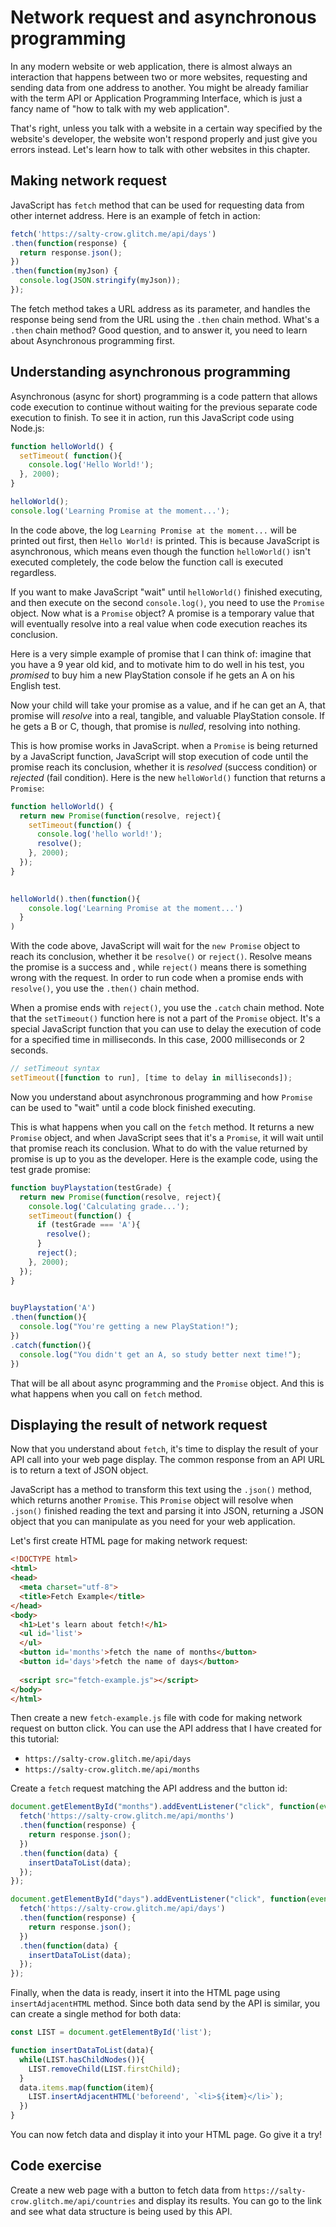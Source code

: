 # Network request and asynchronous programming

In any modern website or web application, there is almost always an interaction that happens between two or more websites, requesting and sending data from one address to another. You might be already familiar with the term API or Application Programming Interface, which is just a fancy name of "how to talk with my web application".

That's right, unless you talk with a website in a certain way specified by the website's developer, the website won't respond properly and just give you errors instead. Let's learn how to talk with other websites in this chapter.

## Making network request

JavaScript has `fetch` method that can be used for requesting data from other internet address. Here is an example of fetch in action:

```js
fetch('https://salty-crow.glitch.me/api/days')
.then(function(response) {
  return response.json();
})
.then(function(myJson) {
  console.log(JSON.stringify(myJson));
});
```

The fetch method takes a URL address as its parameter, and handles the response being send from the URL using the `.then` chain method. What's a `.then` chain method? Good question, and to answer it, you need to learn about Asynchronous programming first.

## Understanding asynchronous programming

Asynchronous (async for short) programming is a code pattern that allows code execution to continue without waiting for the previous separate code execution to finish. To see it in action, run this JavaScript code using Node.js:

```js
function helloWorld() {
  setTimeout( function(){
    console.log('Hello World!');
  }, 2000);
}

helloWorld();
console.log('Learning Promise at the moment...');
```

In the code above, the log `Learning Promise at the moment...` will be printed out first, then `Hello World!` is printed. This is because JavaScript is asynchronous, which means even though the function `helloWorld()` isn't executed completely, the code below the function call is executed regardless.

If you want to make JavaScript "wait" until `helloWorld()` finished executing, and then execute on the second `console.log()`, you need to use the `Promise` object. Now what is a `Promise` object? A promise is a temporary value that will eventually resolve into a real value when code execution reaches its conclusion.

Here is a very simple example of promise that I can think of: imagine that you have a 9 year old kid, and to motivate him to do well in his test, you _promised_ to buy him a new PlayStation console if he gets an A on his English test.

Now your child will take your promise as a value, and if he can get an A, that promise will _resolve_ into a real, tangible, and valuable PlayStation console. If he gets a B or C, though, that promise is _nulled_, resolving into nothing.

This is how promise works in JavaScript. when a `Promise` is being returned by a JavaScript function, JavaScript will stop execution of code until the promise reach its conclusion, whether it is _resolved_ (success condition) or _rejected_ (fail condition). Here is the new `helloWorld()` function that returns a `Promise`:

```js
function helloWorld() {
  return new Promise(function(resolve, reject){
    setTimeout(function() {
      console.log('hello world!');
      resolve();
    }, 2000);
  });
}
  

helloWorld().then(function(){
    console.log('Learning Promise at the moment...')
  }
)
```

With the code above, JavaScript will wait for the `new Promise` object to reach its conclusion, whether it be `resolve()` or `reject()`. Resolve means the promise is a success and , while `reject()` means there is something wrong with the request. In order to run code when a promise ends with `resolve()`, you use the `.then()` chain method.

When a promise ends with `reject()`, you use the `.catch` chain method. Note that the `setTimeout()` function here is not a part of the `Promise` object. It's a special JavaScript function that you can use to delay the execution of code for a specified time in milliseconds. In this case, 2000 milliseconds or 2 seconds.

```js
// setTimeout syntax
setTimeout([function to run], [time to delay in milliseconds]);
```

Now you understand about asynchronous programming and how `Promise` can be used to "wait" until a code block finished executing.

This is what happens when you call on the `fetch` method. It returns a new `Promise` object, and when JavaScript sees that it's a `Promise`, it will wait until that promise reach its conclusion. What to do with the value returned by promise is up to you as the developer. Here is the example code, using the test grade promise:

```js
function buyPlaystation(testGrade) {
  return new Promise(function(resolve, reject){
    console.log('Calculating grade...');
    setTimeout(function() {
      if (testGrade === 'A'){
        resolve();
      }
      reject();
    }, 2000);
  });
}
  

buyPlaystation('A')
.then(function(){
  console.log("You're getting a new PlayStation!");
})
.catch(function(){
  console.log("You didn't get an A, so study better next time!");
})
```

That will be all about async programming and the `Promise` object. And this is what happens when you call on `fetch` method.

## Displaying the result of network request

Now that you understand about `fetch`, it's time to display the result of your API call into your web page display. The common response from an API URL is to return a text of JSON object.

JavaScript has a method to transform this text using the `.json()` method, which returns another `Promise`. This `Promise` object will resolve when `.json()` finished reading the text and parsing it into JSON, returning a JSON object that you can manipulate as you need for your web application.

Let's first create HTML page for making network request:

```html
<!DOCTYPE html>
<html>
<head>
  <meta charset="utf-8">
  <title>Fetch Example</title>
</head>
<body>
  <h1>Let's learn about fetch!</h1>
  <ul id='list'>
  </ul>
  <button id='months'>fetch the name of months</button>
  <button id='days'>fetch the name of days</button>
  
  <script src="fetch-example.js"></script>
</body>
</html>
```

Then create a new `fetch-example.js` file with code for making network request on button click. You can use the API address that I have created for this tutorial:

* `https://salty-crow.glitch.me/api/days`
* `https://salty-crow.glitch.me/api/months`

Create a `fetch` request matching the API address and the button id:

```js
document.getElementById("months").addEventListener("click", function(event){
  fetch('https://salty-crow.glitch.me/api/months')
  .then(function(response) {
    return response.json();
  })
  .then(function(data) {
    insertDataToList(data);
  });
});

document.getElementById("days").addEventListener("click", function(event){
  fetch('https://salty-crow.glitch.me/api/days')
  .then(function(response) {
    return response.json();
  })
  .then(function(data) {
    insertDataToList(data);
  });
});
```

Finally, when the data is ready, insert it into the HTML page using `insertAdjacentHTML` method. Since both data send by the API is similar, you can create a single method for both data:

```js
const LIST = document.getElementById('list');

function insertDataToList(data){
  while(LIST.hasChildNodes()){
    LIST.removeChild(LIST.firstChild);
  }
  data.items.map(function(item){
    LIST.insertAdjacentHTML('beforeend', `<li>${item}</li>`);
  })
}
```

You can now fetch data and display it into your HTML page. Go give it a try!

## Code exercise

Create a new web page with a button to fetch data from `https://salty-crow.glitch.me/api/countries` and display its results. You can go to the link and see what data structure is being used by this API.